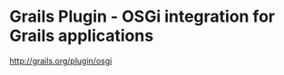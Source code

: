 <!--
id: 864980581
link: http://kevinisom.info/post/864980581/grails-plugin-osgi-integration-for-grails
slug: grails-plugin-osgi-integration-for-grails
date: Tue Jul 27 2010 18:56:58 GMT+1200 (NZST)
raw: {"blog_name":"kevinisom","id":864980581,"post_url":"http://kevinisom.info/post/864980581/grails-plugin-osgi-integration-for-grails","slug":"grails-plugin-osgi-integration-for-grails","type":"link","date":"2010-07-27 06:56:58 GMT","timestamp":1280213818,"state":"published","format":"html","reblog_key":"qqa70Qv3","tags":[],"short_url":"http://tmblr.co/Zw68YypZevb","highlighted":[],"feed_item":"http://grails.org/plugin/osgi","from_feed_id":"650234","note_count":0,"title":"Grails Plugin - OSGi integration for Grails applications","url":"http://grails.org/plugin/osgi","description":""}
publish: 2010-07-027
tags: 
title: Grails Plugin - OSGi integration for Grails applications
-->


Grails Plugin - OSGi integration for Grails applications
========================================================

<http://grails.org/plugin/osgi>

